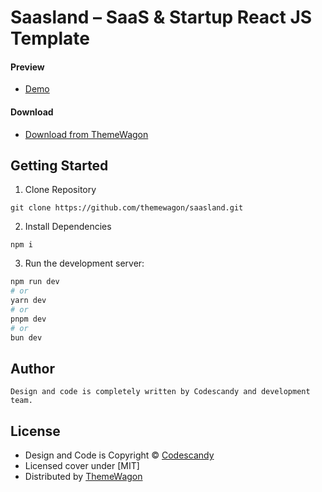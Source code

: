 # Saasland – SaaS & Startup React JS Template

#### Preview

- [Demo](https://themewagon.github.io/saasland/)

#### Download

- [Download from ThemeWagon](https://themewagon.com/themes/saasland/)

## Getting Started

1. Clone Repository

```
git clone https://github.com/themewagon/saasland.git
```

2. Install Dependencies

```
npm i
```

3. Run the development server:

```bash
npm run dev
# or
yarn dev
# or
pnpm dev
# or
bun dev
```

## Author

```
Design and code is completely written by Codescandy and development team.
```

## License

- Design and Code is Copyright &copy; [Codescandy](https://codescandy.com/)
- Licensed cover under [MIT]
- Distributed by [ThemeWagon](https://themewagon.com)
